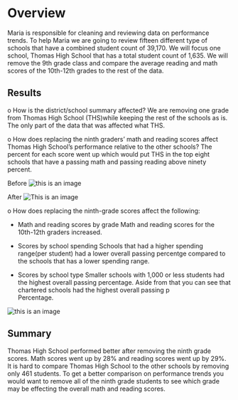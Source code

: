 # Overview 

Maria is responsible for cleaning and reviewing data on performance trends. To help Maria we are going to review fifteen different type of schools that have a combined student count of 39,170. We will focus one school, Thomas High School that has a total student count of 1,635. We will remove the 9th grade class and compare the average reading and math scores of the 10th-12th grades to the rest of the data. 



## Results

o	How is the district/school summary affected?
We are removing one grade from Thomas High School (THS)while keeping the rest of the schools as is. The only part of the data that was affected what THS. 

o	How does replacing the ninth graders’ math and reading scores affect Thomas High School’s performance relative to the other schools?
The percent for each score went up which would put THS in the top eight schools that have a passing math and passing reading above ninety percent.


Before
![this is an image](https://raw.githubusercontent.com/BrenyaSkaggs/School_District_Analysis/main/Practice/THS%20with%20all%20students.png)

After
![This is an image](https://raw.githubusercontent.com/BrenyaSkaggs/School_District_Analysis/main/Practice/THS%20with%2010-12%20grade.png)




o	How does replacing the ninth-grade scores affect the following:

  * Math and reading scores by grade
   Math and reading scores for the 10th-12th graders increased. 

  * Scores by school spending
   Schools that had a higher spending range(per student) had a lower overall passing percentge compared to the schools that has a lower spending range.

  * Scores by school type
   Smaller schools with 1,000 or less students had the highest overall passing percentage. Aside from that you can see that chartered schools had the highest overall passing p  
   Percentage.

![this is an image](https://raw.githubusercontent.com/BrenyaSkaggs/School_District_Analysis/main/Practice/scores%20by%20school%20type.png)



## Summary

Thomas High School performed better after removing the ninth grade scores. Math scores went up by 28% and reading scores went up by 29%. It is hard to compare Thomas High School
to the other schools by removing only 461 students. To get a better comparison on performance trends you would want to remove all of the ninth grade students to see which grade
may be effecting the overall math and reading scores. 

